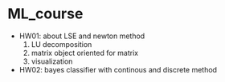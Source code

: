 # ML_course
- HW01: about LSE and newton method
    1.  LU decomposition
    2.  matrix object oriented for matrix
    3.  visualization
- HW02: bayes classifier with continous and discrete method
